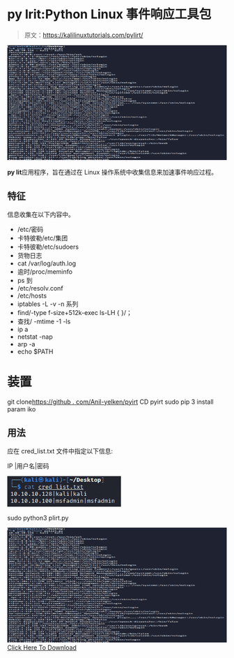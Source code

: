 # py lrit:Python Linux 事件响应工具包

> 原文：<https://kalilinuxtutorials.com/pylirt/>

[![](img//c9bfa69531ee8f9741e5a2a68cb0eae2.png)](https://blogger.googleusercontent.com/img/b/R29vZ2xl/AVvXsEjdwOGdPGk0pn5qas8q6cZxGsjb12CAq6NxG8i8h8j14vftEoKSTURq9oyAWawtmB8-N4YstlxwScZee2WWH68BKFWqMy3FbfpqWo_5GExGY-523vmOrg0JS8YK4ljvPkO1GkvZJkmbuUpBPn438VaTBtR7_-MfQXwvl6qAvsMeHyRstb_lNcrdPRM3/s728/Pylirt2.png)

**py lit**应用程序，旨在通过在 Linux 操作系统中收集信息来加速事件响应过程。

## 特征

信息收集在以下内容中。

*   /etc/密码
*   卡特彼勒/etc/集团
*   卡特彼勒/etc/sudoers
*   货物日志
*   cat /var/log/auth.log
*   逾时/proc/meminfo
*   ps 到
*   /etc/resolv.conf
*   /etc/hosts
*   iptables -L -v -n 系列
*   find/-type f-size+512k-exec ls-LH { }/；
*   查找/ -mtime -1 -ls
*   ip a
*   netstat -nap
*   arp -a
*   echo $PATH

# 装置

git clone[https://github . com/Anil-yelken/pyirt](https://github.com/anil-yelken/pylirt)
CD pyirt
sudo pip 3 install param iko

## 用法

应在 cred_list.txt 文件中指定以下信息:

IP |用户名|密码

![](img//7f9bd161bc08252f200e3270c86ca1db.png)

sudo python3 plirt.py

![](img//c9bfa69531ee8f9741e5a2a68cb0eae2.png)[Click Here To Download](https://github.com/anil-yelken/pylirt)
